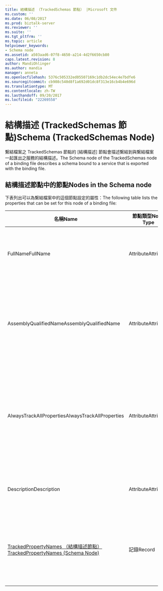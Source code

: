 ```yaml
---
title: 結構描述 （TrackedSchemas 節點） |Microsoft 文件
ms.custom: ''
ms.date: 06/08/2017
ms.prod: biztalk-server
ms.reviewer: ''
ms.suite: ''
ms.tgt_pltfrm: ''
ms.topic: article
helpviewer_keywords:
- Schema node
ms.assetid: a503aad6-07f8-4650-a214-4d2f6650cb80
caps.latest.revision: 8
author: MandiOhlinger
ms.author: mandia
manager: anneta
ms.openlocfilehash: 5376c505332ed05507169c1db2dc54ec4e7bdfe6
ms.sourcegitcommit: cb908c540d8f1a692d01dc8f313e16cb4b4e696d
ms.translationtype: MT
ms.contentlocale: zh-TW
ms.lasthandoff: 09/20/2017
ms.locfileid: "22269558"
---
```

# <a name="schema-trackedschemas-node"></a><span data-ttu-id="81206-102">結構描述 (TrackedSchemas 節點)</span><span class="sxs-lookup"><span data-stu-id="81206-102">Schema (TrackedSchemas Node)</span></span>
<span data-ttu-id="81206-103">繫結檔案之 TrackedSchemas 節點的 [結構描述] 節點會描述繫結到與繫結檔案一起匯出之服務的結構描述。</span><span class="sxs-lookup"><span data-stu-id="81206-103">The Schema node of the TrackedSchemas node of a binding file describes a schema bound to a service that is exported with the binding file.</span></span>  
  
## <a name="nodes-in-the-schema-node"></a><span data-ttu-id="81206-104">結構描述節點中的節點</span><span class="sxs-lookup"><span data-stu-id="81206-104">Nodes in the Schema node</span></span>  
 <span data-ttu-id="81206-105">下表列出可以為繫結檔案中的這個節點設定的屬性：</span><span class="sxs-lookup"><span data-stu-id="81206-105">The following table lists the properties that can be set for this node of a binding file:</span></span>  
  
|<span data-ttu-id="81206-106">**名稱**</span><span class="sxs-lookup"><span data-stu-id="81206-106">**Name**</span></span>|<span data-ttu-id="81206-107">**節點類型**</span><span class="sxs-lookup"><span data-stu-id="81206-107">**Node Type**</span></span>|<span data-ttu-id="81206-108">**資料類型**</span><span class="sxs-lookup"><span data-stu-id="81206-108">**Data Type**</span></span>|<span data-ttu-id="81206-109">**說明**</span><span class="sxs-lookup"><span data-stu-id="81206-109">**Description**</span></span>|<span data-ttu-id="81206-110">**限制**</span><span class="sxs-lookup"><span data-stu-id="81206-110">**Restrictions**</span></span>|<span data-ttu-id="81206-111">**註解**</span><span class="sxs-lookup"><span data-stu-id="81206-111">**Comments**</span></span>|  
|--------------|-------------------|-------------------|---------------------|----------------------|------------------|  
|<span data-ttu-id="81206-112">FullName</span><span class="sxs-lookup"><span data-stu-id="81206-112">FullName</span></span>|<span data-ttu-id="81206-113">Attribute</span><span class="sxs-lookup"><span data-stu-id="81206-113">Attribute</span></span>|<span data-ttu-id="81206-114">xs:string</span><span class="sxs-lookup"><span data-stu-id="81206-114">xs:string</span></span>|<span data-ttu-id="81206-115">指定此結構描述的完整名稱。</span><span class="sxs-lookup"><span data-stu-id="81206-115">Specifies the full name for the schema.</span></span>|<span data-ttu-id="81206-116">不需要</span><span class="sxs-lookup"><span data-stu-id="81206-116">Not required</span></span>|<span data-ttu-id="81206-117">預設值：空白</span><span class="sxs-lookup"><span data-stu-id="81206-117">Default value: empty</span></span>|  
|<span data-ttu-id="81206-118">AssemblyQualifiedName</span><span class="sxs-lookup"><span data-stu-id="81206-118">AssemblyQualifiedName</span></span>|<span data-ttu-id="81206-119">Attribute</span><span class="sxs-lookup"><span data-stu-id="81206-119">Attribute</span></span>|<span data-ttu-id="81206-120">xs:string</span><span class="sxs-lookup"><span data-stu-id="81206-120">xs:string</span></span>|<span data-ttu-id="81206-121">指定包含此結構描述之組件的完整格式名稱。</span><span class="sxs-lookup"><span data-stu-id="81206-121">Specifies the qualified name for the assembly containing this schema.</span></span>|<span data-ttu-id="81206-122">不需要</span><span class="sxs-lookup"><span data-stu-id="81206-122">Not required</span></span>|<span data-ttu-id="81206-123">預設值：空白</span><span class="sxs-lookup"><span data-stu-id="81206-123">Default value: empty</span></span>|  
|<span data-ttu-id="81206-124">AlwaysTrackAllProperties</span><span class="sxs-lookup"><span data-stu-id="81206-124">AlwaysTrackAllProperties</span></span>|<span data-ttu-id="81206-125">Attribute</span><span class="sxs-lookup"><span data-stu-id="81206-125">Attribute</span></span>|<span data-ttu-id="81206-126">xs:boolean</span><span class="sxs-lookup"><span data-stu-id="81206-126">xs:boolean</span></span>|<span data-ttu-id="81206-127">指定是否要追蹤指定之組件的所有屬性。</span><span class="sxs-lookup"><span data-stu-id="81206-127">Specifies whether to track all properties for the specified assembly.</span></span>|<span data-ttu-id="81206-128">Required</span><span class="sxs-lookup"><span data-stu-id="81206-128">Required</span></span>|<span data-ttu-id="81206-129">預設值：無</span><span class="sxs-lookup"><span data-stu-id="81206-129">Default value: none</span></span><br /><br /> <span data-ttu-id="81206-130">設定為**true**追蹤所有屬性，否則設為**false**。</span><span class="sxs-lookup"><span data-stu-id="81206-130">Set to **true** to track all properties, otherwise set to **false**.</span></span>|  
|<span data-ttu-id="81206-131">Description</span><span class="sxs-lookup"><span data-stu-id="81206-131">Description</span></span>|<span data-ttu-id="81206-132">Attribute</span><span class="sxs-lookup"><span data-stu-id="81206-132">Attribute</span></span>|<span data-ttu-id="81206-133">xs:string</span><span class="sxs-lookup"><span data-stu-id="81206-133">xs:string</span></span>|<span data-ttu-id="81206-134">指定此結構描述的描述。</span><span class="sxs-lookup"><span data-stu-id="81206-134">Specifies a description for the schema.</span></span>|<span data-ttu-id="81206-135">不需要</span><span class="sxs-lookup"><span data-stu-id="81206-135">Not required</span></span>|<span data-ttu-id="81206-136">預設值：空白</span><span class="sxs-lookup"><span data-stu-id="81206-136">Default value: empty</span></span>|  
|[<span data-ttu-id="81206-137">TrackedPropertyNames （結構描述節點）</span><span class="sxs-lookup"><span data-stu-id="81206-137">TrackedPropertyNames (Schema Node)</span></span>](../core/trackedpropertynames-schema-node.md)|<span data-ttu-id="81206-138">記錄</span><span class="sxs-lookup"><span data-stu-id="81206-138">Record</span></span>|<span data-ttu-id="81206-139">ArrayOfString (ComplexType)</span><span class="sxs-lookup"><span data-stu-id="81206-139">ArrayOfString (ComplexType)</span></span>|<span data-ttu-id="81206-140">指定要追蹤之屬性的項目容器。</span><span class="sxs-lookup"><span data-stu-id="81206-140">Container for the elements that specify the properties to be tracked.</span></span>|<span data-ttu-id="81206-141">不需要</span><span class="sxs-lookup"><span data-stu-id="81206-141">Not required</span></span>|<span data-ttu-id="81206-142">預設值：無</span><span class="sxs-lookup"><span data-stu-id="81206-142">Default value: none</span></span>|